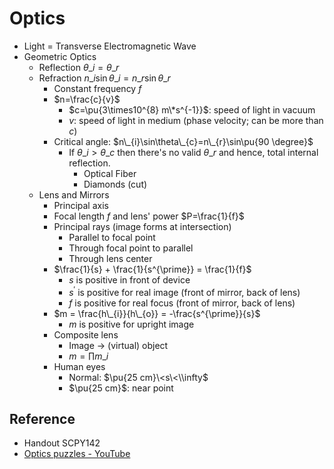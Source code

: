# Optics

* Light = Transverse Electromagnetic Wave
* Geometric Optics
  * Reflection $\theta\_{i}=\theta\_{r}$
  * Refraction $n\_{i}\sin\theta\_{i}=n\_{r}\sin\theta\_{r}$
    * Constant frequency $f$
    * $n=\frac{c}{v}$
      * $c=\pu{3\times10^{8} m\*s^{-1}}$: speed of light in vacuum
      * $v$: speed of light in medium (phase velocity; can be more than $c$)
    * Critical angle: $n\_{i}\sin\theta\_{c}=n\_{r}\sin\pu{90 \degree}$
      * If $\theta\_{i}>\theta\_{c}$ then there's no valid $\theta\_{r}$ and hence, total internal reflection.
        * Optical Fiber
        * Diamonds (cut)
  * Lens and Mirrors
    * Principal axis
    * Focal length $f$ and lens' power $P=\frac{1}{f}$
    * Principal rays (image forms at intersection)
      * Parallel to focal point
      * Through focal point to parallel
      * Through lens center
    * $\frac{1}{s} + \frac{1}{s^{\prime}} = \frac{1}{f}$
      * $s$ is positive in front of device
      * $s^{\prime}$ is positive for real image (front of mirror, back of lens)
      * $f$ is positive for real focus (front of mirror, back of lens)
    * $m = \frac{h\_{i}}{h\_{o}} = -\frac{s^{\prime}}{s}$
      * $m$ is positive for upright image
    * Composite lens
      * Image → (virtual) object
      * $m=\prod m\_{i}$
    * Human eyes
      * Normal: $\pu{25 cm}\<s\<\\infty$
      * $\pu{25 cm}$: near point

## Reference

* Handout SCPY142
* [Optics puzzles - YouTube](https://youtube.com/playlist?list=PLZHQObOWTQDMKqfyUvG2kTlYt-QQ2x-ui&si=KIIiJs4I-iDlFSS4)
